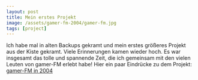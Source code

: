 ```yaml
---
layout: post
title: Mein erstes Projekt
image: /assets/gamer-fm-2004/gamer-fm.jpg
tags: [project]
---
```


Ich habe mal in alten Backups gekramt und mein erstes größeres Projekt aus der Kiste gekramt. Viele Erinnerungen kamen wieder hoch. Es war insgesamt das tolle und spannende Zeit, die ich gemeinsam mit den vielen Leuten von gamer-FM erlebt habe! Hier ein paar Eindrücke zu dem Projekt: [gamer-FM in 2004](/projects/gamer-fm-2004)
